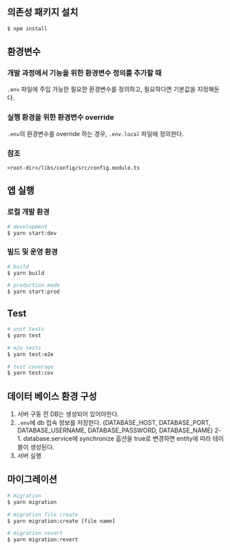  ## 의존성 패키지 설치
 
```bash
$ npm install
```

## 환경변수

### 개발 과정에서 기능을 위한 환경변수 정의를 추가할 때

`.env` 파일에 주입 가능한 필요한 환경변수를 정의하고, 필요하다면 기본값을 지정해둔다.

### 실행 환경을 위한 환경변수 override

`.env`의 환경변수를 override 하는 경우, `.env.local` 파일에 정의한다.

### 참조

`<root-dir>/libs/config/src/config.module.ts`

## 앱 실행

### 로컬 개발 환경

```sh
# development
$ yarn start:dev
```

### 빌드 및 운영 환경

```sh
# build
$ yarn build

# production mode
$ yarn start:prod
```

## Test

```bash
# unit tests
$ yarn test

# e2e tests
$ yarn test:e2e

# test coverage
$ yarn test:cov
```

## 데이터 베이스 환경 구성

1. 서버 구동 전 DB는 생성되어 있어야한다.
2. `.env`에 db 접속 정보를 저장한다. (DATABASE_HOST, DATABASE_PORT, DATABASE_USERNAME, DATABASE_PASSWORD, DATABASE_NAME)
   2-1. database.service에 synchronize 옵션을 true로 변경하면 entity에 따라 테이블이 생성된다.
3. 서버 실행

## 마이그레이션

```sh
# migration
$ yarn migration

# migration file create
$ yarn migration:create [file name]

# migration revert
$ yarn migration:revert
```
